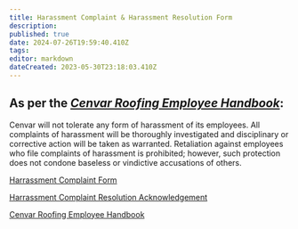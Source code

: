 ```yaml
---
title: Harassment Complaint & Harassment Resolution Form
description: 
published: true
date: 2024-07-26T19:59:40.410Z
tags: 
editor: markdown
dateCreated: 2023-05-30T23:18:03.410Z
---
```


## **As per the** [**_Cenvar Roofing Employee Handbook_**](https://wiki.cenvarroofing.com/en/Company/HR/Cenvar-Roofing-Employee-Handbook):

Cenvar will not tolerate any form of harassment of its employees. All complaints of harassment will be thoroughly investigated and disciplinary or corrective action will be taken as warranted. Retaliation against employees who file complaints of harassment is prohibited; however, such protection does not condone baseless or vindictive accusations of others.

[Harrassment Complaint Form](https://docs.google.com/document/d/1Qfz4bTpylwv-syYADTAxklnDlJyAdvKaK3THLAyR_b8/edit?usp=sharing)

[Harrassment Complaint Resolution Acknowledgement](https://docs.google.com/document/d/1gUgOG9NZLPEITjirI9S03x2wfgaCvljf4kBanxIjHqQ/edit?usp=sharing)

[Cenvar Roofing Employee Handbook](https://wiki.cenvarroofing.com/manuals/employee-handbook.-2021-1.pdf)